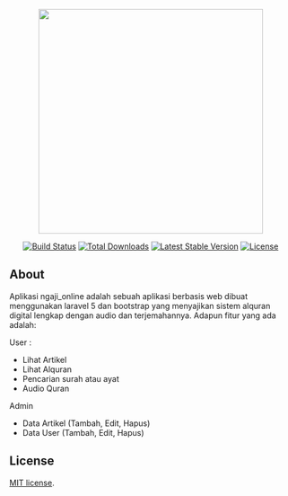 <p align="center"><a href="https://laravel.com" target="_blank"><img src="https://raw.githubusercontent.com/laravel/art/master/logo-lockup/5%20SVG/2%20CMYK/1%20Full%20Color/laravel-logolockup-cmyk-red.svg" width="400"></a></p>

<p align="center">
<a href="https://travis-ci.org/laravel/framework"><img src="https://travis-ci.org/laravel/framework.svg" alt="Build Status"></a>
<a href="https://packagist.org/packages/laravel/framework"><img src="https://poser.pugx.org/laravel/framework/d/total.svg" alt="Total Downloads"></a>
<a href="https://packagist.org/packages/laravel/framework"><img src="https://poser.pugx.org/laravel/framework/v/stable.svg" alt="Latest Stable Version"></a>
<a href="https://packagist.org/packages/laravel/framework"><img src="https://poser.pugx.org/laravel/framework/license.svg" alt="License"></a>
</p>

## About 

Aplikasi ngaji_online adalah sebuah aplikasi berbasis web dibuat menggunakan laravel 5 dan bootstrap yang menyajikan sistem alquran digital lengkap dengan audio dan terjemahannya. Adapun fitur yang ada adalah: 

User :
- Lihat Artikel
- Lihat Alquran
- Pencarian surah atau ayat
- Audio Quran

Admin 
- Data Artikel (Tambah, Edit, Hapus)
- Data User (Tambah, Edit, Hapus)


## License

[MIT license](https://opensource.org/licenses/MIT).

